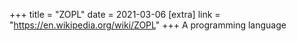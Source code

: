 +++
title = "ZOPL"
date = 2021-03-06
[extra]
link = "https://en.wikipedia.org/wiki/ZOPL"
+++
A programming language

